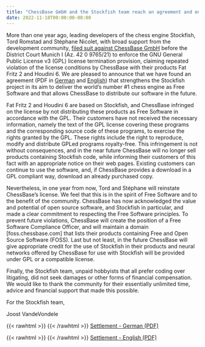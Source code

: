 ```yaml
---
title: "ChessBase GmbH and the Stockfish team reach an agreement and end their legal dispute"
date: 2022-11-18T00:00:00-08:00
---
```


More than one year ago, leading developers of the chess engine Stockfish, Tord Romstad and Stéphane Nicolet, with broad support from the development community, [filed suit against ChessBase GmbH][1] before the District Court Munich I (Az. 42 0 9765/21) to enforce the GNU General Public License v3 (GPL) license termination provision, claiming repeated violation of the license conditions by ChessBase with their products Fat Fritz 2 and Houdini 6. We are pleased to announce that we have found an agreement (PDF in [German](/files/settlement_german.pdf) and [English](/files/settlement_english.pdf)) that strengthens the Stockfish project in its aim to deliver the world’s number #1 chess engine as Free Software and that allows ChessBase to distribute our software in the future.

Fat Fritz 2 and Houdini 6 are based on Stockfish, and ChessBase infringed on the license by not distributing these products as Free Software in accordance with the GPL. Their customers have not received the necessary information, namely the text of the GPL license covering these programs and the corresponding source code of these programs, to exercise the rights granted by the GPL. These rights include the right to reproduce, modify and distribute GPLed programs royalty-free. This infringement is not without consequences, and in the near future ChessBase will no longer sell products containing Stockfish code, while informing their customers of this fact with an appropriate notice on their web pages. Existing customers can continue to use the software, and, if ChessBase provides a download in a GPL compliant way, download an already purchased copy.

Nevertheless, in one year from now, Tord and Stéphane will reinstate ChessBase’s license. We feel that this is in the spirit of Free Software and to the benefit of the community. ChessBase has now acknowledged the value and potential of open source software, and Stockfish in particular, and made a clear commitment to respecting the Free Software principles. To prevent future violations, ChessBase will create the position of a Free Software Compliance Officer, and will maintain a domain [foss.chessbase.com] that lists their products containing Free and Open Source Software (FOSS).  Last but not least, in the future ChessBase will give appropriate credit for the use of Stockfish in their products and neural networks offered by ChessBase for use with Stockfish will be provided under GPL or a compatible license.

Finally, the Stockfish team, unpaid hobbyists that all prefer coding over litigating, did not seek damages or other forms of financial compensation. We would like to thank the community for their essentially unlimited time, advice and financial support that made this possible.

For the Stockfish team,

Joost VandeVondele

{{< rawhtml >}}
<i class="fa-regular fa-file"></i>
{{< /rawhtml >}} [Settlement - German (PDF)](/files/settlement_german.pdf)

{{< rawhtml >}}
<i class="fa-regular fa-file"></i>
{{< /rawhtml >}} [Settlement - English (PDF)](/files/settlement_english.pdf)

[1]: /blog/2021/our-lawsuit-against-chessbase/